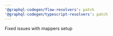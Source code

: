 ```yaml
---
'@graphql-codegen/flow-resolvers': patch
'@graphql-codegen/typescript-resolvers': patch
---
```


Fixed issues with mappers setup
